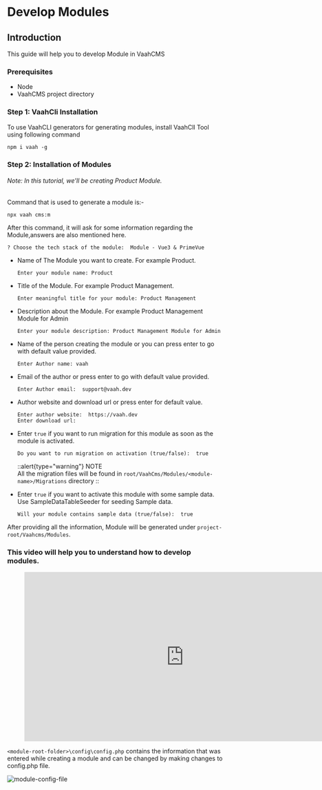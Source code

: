 # Develop Modules

## Introduction

This guide will help you to develop Module in VaahCMS

### Prerequisites

- Node
- VaahCMS project directory


### Step 1: VaahCli Installation

To use VaahCLI generators for generating modules, install VaahClI Tool using following command

```terminal command
npm i vaah -g
```

### Step 2: Installation of Modules

###### Note: In this tutorial, we'll be creating Product Module.

Command that is used to generate a module is:-
```terminal command
npx vaah cms:m
```
After this command, it will ask for some information
regarding the Module,answers are also mentioned here.

``` 
? Choose the tech stack of the module:  Module - Vue3 & PrimeVue
```
- Name of The Module you want to create. For example Product.
    ```
    Enter your module name: Product
    
  ```

- Title of the Module. For example Product Management.
    ```
    Enter meaningful title for your module: Product Management
    ```

- Description about the Module. For example Product Management Module for Admin
    ```
    Enter your module description: Product Management Module for Admin
    ```

- Name of the person creating the module or you can  press enter to go with default value provided.
    ```
    Enter Author name: vaah
    ```

- Email of the author or press enter to go with default value provided.
    ```
    Enter Author email:  support@vaah.dev
    ```
- Author website and download url or press enter for default value.
    ```
    Enter author website:  https://vaah.dev
    Enter download url: 
    ```
- Enter `true` if you want to run migration for this module as soon as the module
  is activated.
    ```
    Do you want to run migration on activation (true/false):  true
    ```
  ::alert{type="warning"}
  NOTE      
  All the migration files will be found in `root/VaahCms/Modules/<module-name>/Migrations` directory
  ::

- Enter `true` if you want to activate this module with some sample data. Use SampleDataTableSeeder for seeding Sample data.

    ```
    Will your module contains sample data (true/false):  true
    ```

After providing all the information, Module will be generated under `project-root/Vaahcms/Modules`.
### This video will help you to understand how to develop modules.
<figure>
<iframe width="740" height="393" src="https://www.youtube.com/embed/ngRFkrY6oes" title="VaahCMS 2.x + Vue3 | How to create module and use pre-configured vue 3 app" frameborder="0" allow="accelerometer; autoplay; clipboard-write; encrypted-media; gyroscope; picture-in-picture; web-share" allowfullscreen></iframe>
</figure>

`<module-root-folder>\config\config.php` contains the information that was entered while creating a module and can be changed by making changes to config.php file.

<img src="/images/module-config-file.png" alt="module-config-file">
